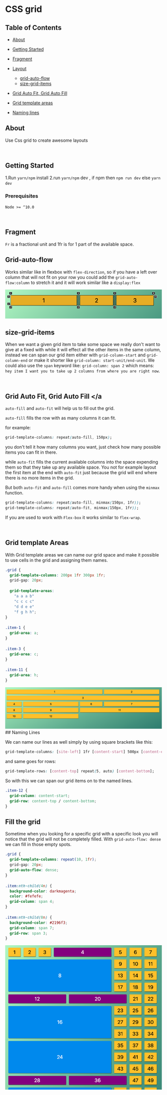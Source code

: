 # CSS grid

## Table of Contents

- [About](#about)

- [Getting Started](#getting_started)
- [Fragment](#fragment)
- [Layout](#layout)
  - [grid-auto-flow](#grid-auto-flow)
  - [size-grid-items](#size-grid-items)
- [Grid Auto Fit, Grid Auto Fill ](#fit)
- [Grid template areas](#grid-template-areas)
- [Naming lines ](#naming-lines)

## About <a name = "about"></a>

Use Css grid to create awesome layouts

<br/>

## Getting Started <a name = "getting_started"></a>

1.Run `yarn/npm` install
2.run `yarn/npm` dev , if npm then `npm run dev` else `yarn dev`

### Prerequisites

`Node >= ^10.0`

<br/>

## Fragment <a name = "fragment"></a>

`Fr` is a fractional unit and 1fr is for 1 part of the available space.

## Grid-auto-flow <a name = "grid-auto-flow"></a>

Works similar like in flexbox with `flex-direction`, so if you have a left over column that will not fit on your row you could add the `grid-auto-flow:column` to stretch it and it will work similar like a `display:flex`

<img src="grid-flow.png" alt="grid-flow" />

<br/>

## size-grid-items <a name = "size-grid-items"></a>

When we want a given grid item to take some space we really don't want to give at a fixed with while it will effect all the other items in the same column, instead we can span our grid item either with `grid-column-start` and `grid-column-end` or make it shorter like `grid-column: start-unit/end-unit`.
We could also use the `span` keyword like:
`grid-column: span 2` which means: `hey item I want you to take up 2 columns from where you are right now`.

<br/>

## Grid Auto Fit, Grid Auto Fill <a name = "fit"></a

`auto-fill` and `auto-fit` will help us to fill out the grid.

`auto-fill` fills the row with as many columns it can fit.

for example:

```css
grid-template-columns: repeat(auto-fill, 150px);
```

you don't tell it how many columns you want, just check how many possible items you can fit in there.

while `auto-fit` fills the current available columns into the space expending them so that they take up any available space.
You not for example layout the first item at the end with `auto-fit` just because the grid will end where there is no more items in the grid.

But both `auto-fit` and `auto-fill` comes more handy when using the `minmax` function.

```css
grid-template-columns: repeat(auto-fill, minmax(150px, 1fr));
grid-template-columns: repeat(auto-fit, minmax(150px, 1fr));
```

If you are used to work with `Flex-box` it works similar to `flex-wrap`.

<br />

## Grid template Areas <a name ="grid-template-areas"></a>

With Grid template areas we can name our grid space and make it possible to use cells in the grid and assigning them names.

```css
.grid {
  grid-template-columns: 200px 1fr 300px 1fr;
  grid-gap: 20px;

  grid-template-areas:
    "a a a b"
    "c c c c"
    "d d e e"
    "f g h h";
}

.item-1 {
  grid-area: a;
}

.item-3 {
  grid-area: c;
}

.item-11 {
  grid-area: h;
}
```

<img src="grid-area.png"/>

<br/>
## Naming Lines <a name = "naming-lines"></a>

We can name our lines as well simply by using square brackets like this:

```css
grid-template-columns: [site-left] 1fr [content-start] 500px [content-end] 1fr [site-right];
```

and same goes for rows:

```css
grid-template-rows: [content-top] repeat(5, auto) [content-bottom];
```

So with this we can span our grid items on to the named lines.

```css
.item-12 {
  grid-column: content-start;
  grid-row: content-top / content-bottom;
}
```

## Fill the grid <a name="fill-the-grid"></a>

Sometime when you looking for a specific grid with a specific look you will notice that the grid will not be completely filled.
With `grid-auto-flow: dense` we can fill in those empty spots.

```css
.grid {
  grid-template-columns: repeat(10, 1fr);
  grid-gap: 20px;
  grid-auto-flow: dense;
}

.item:nth-child(4n) {
  background-color: darkmagenta;
  color: #fefefe;
  grid-column: span 4;
}

.item:nth-child(8n) {
  background-color: #2196f3;
  grid-column: span 7;
  grid-row: span 3;
}
```

<img src="dense.png"/>

<br/>
